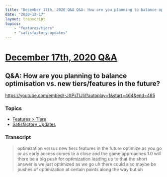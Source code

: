 ```yaml
---
title: "December 17th, 2020 Q&A Q&A: How are you planning to balance optimisation vs. new tiers/features in the future?"
date: "2020-12-17"
layout: transcript
topics:
    - "features/tiers"
    - "satisfactory-updates"
---
```

# [December 17th, 2020 Q&A](../2020-12-17.md)
## Q&A: How are you planning to balance optimisation vs. new tiers/features in the future?
https://youtube.com/embed/-JXPsTlJIiI?autoplay=1&start=464&end=485

### Topics
* [Features > Tiers](../topics/features/tiers.md)
* [Satisfactory Updates](../topics/satisfactory-updates.md)

### Transcript

> optimization versus new tiers features in the future optimize as you go or as early access comes to a close and the game approaches 1.0 will there be a big push for optimization leading up to that the short answer is we just optimized as we go uh there could also maybe be pushes of optimization at certain points along the way but uh
